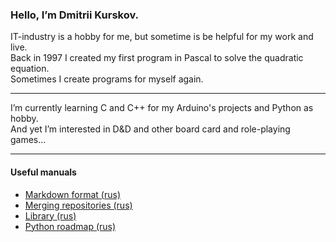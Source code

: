 ### Hello, I’m Dmitrii Kurskov.
IT-industry is a hobby for me, but sometime is be helpful for my work and live.  
Back in 1997 I created my first program in Pascal to solve the quadratic equation.  
Sometimes I create programs for myself again.
***
I’m currently learning C and C++ for my Arduino's projects and Python as hobby.  
And yet I’m interested in D&D and other board card and role-playing games...
***
#### Useful manuals 
* [Markdown format (rus)](/manuals/markdown-format.md)
* [Merging repositories (rus)](/manuals/merging-repositories.md)
* [Library (rus)](/manuals/library.md)
* [Python roadmap (rus)](/manuals/python_roadmap.md)
